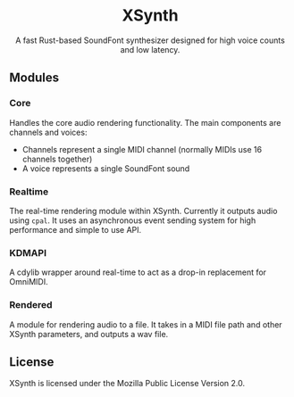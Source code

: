 <h1 align="center">XSynth</h1>
<p align="center">A fast Rust-based SoundFont synthesizer designed for high voice counts and low latency.</p>

## Modules

### Core
Handles the core audio rendering functionality.
The main components are channels and voices:
- Channels represent a single MIDI channel (normally MIDIs use 16 channels together)
- A voice represents a single SoundFont sound

### Realtime
The real-time rendering module within XSynth. Currently it outputs audio using `cpal`.
It uses an asynchronous event sending system for high performance and simple to use API.

### KDMAPI
A cdylib wrapper around real-time to act as a drop-in replacement for OmniMIDI.

### Rendered
A module for rendering audio to a file.
It takes in a MIDI file path and other XSynth parameters, and outputs a wav file.


## License

XSynth is licensed under the Mozilla Public License Version 2.0.
